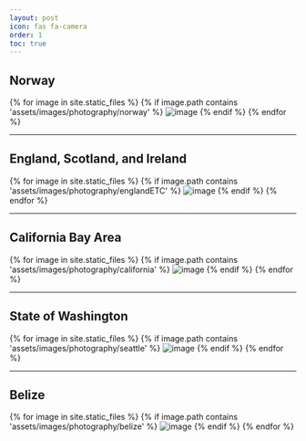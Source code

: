 ```yaml
---
layout: post
icon: fas fa-camera
order: 1
toc: true
---
```


## Norway

{% for image in site.static_files %}
    {% if image.path contains 'assets/images/photography/norway' %}
<img src="{{ site.baseurl }}{{ image.path }}" alt="image">
    {% endif %}
{% endfor %}

---

## England, Scotland, and Ireland

{% for image in site.static_files %}
    {% if image.path contains 'assets/images/photography/englandETC' %}
<img src="{{ site.baseurl }}{{ image.path }}" alt="image">
    {% endif %}
{% endfor %}

---

## California Bay Area

{% for image in site.static_files %}
    {% if image.path contains 'assets/images/photography/california' %}
<img src="{{ site.baseurl }}{{ image.path }}" alt="image">
    {% endif %}
{% endfor %}

---

## State of Washington

{% for image in site.static_files %}
    {% if image.path contains 'assets/images/photography/seattle' %}
<img src="{{ site.baseurl }}{{ image.path }}" alt="image">
    {% endif %}
{% endfor %}

---


## Belize

{% for image in site.static_files %}
    {% if image.path contains 'assets/images/photography/belize' %}
<img src="{{ site.baseurl }}{{ image.path }}" alt="image">
    {% endif %}
{% endfor %}
